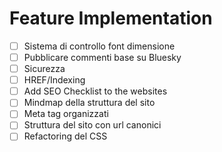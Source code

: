 # Feature Implementation

- [ ] Sistema di controllo font dimensione
- [ ] Pubblicare commenti base su Bluesky
- [ ] Sicurezza
- [ ] HREF/Indexing
- [ ] Add SEO Checklist to the websites
- [ ] Mindmap della struttura del sito
- [ ] Meta tag organizzati
- [ ] Struttura del sito con url canonici
- [ ] Refactoring del CSS
